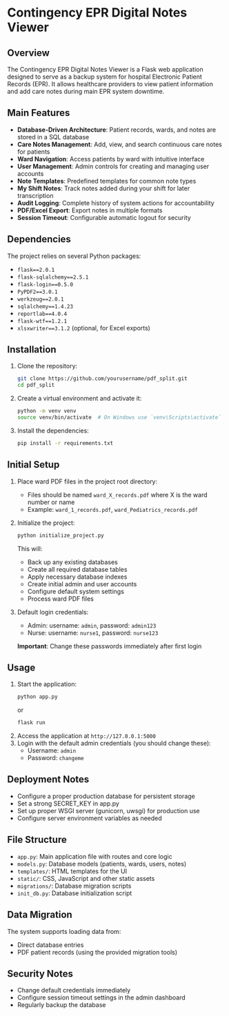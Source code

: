 # Contingency EPR Digital Notes Viewer

## Overview
The Contingency EPR Digital Notes Viewer is a Flask web application designed to serve as a backup system for hospital Electronic Patient Records (EPR). It allows healthcare providers to view patient information and add care notes during main EPR system downtime.

## Main Features
- **Database-Driven Architecture**: Patient records, wards, and notes are stored in a SQL database
- **Care Notes Management**: Add, view, and search continuous care notes for patients
- **Ward Navigation**: Access patients by ward with intuitive interface
- **User Management**: Admin controls for creating and managing user accounts
- **Note Templates**: Predefined templates for common note types
- **My Shift Notes**: Track notes added during your shift for later transcription
- **Audit Logging**: Complete history of system actions for accountability
- **PDF/Excel Export**: Export notes in multiple formats
- **Session Timeout**: Configurable automatic logout for security

## Dependencies
The project relies on several Python packages:
- `flask==2.0.1`
- `flask-sqlalchemy==2.5.1`
- `flask-login==0.5.0`
- `PyPDF2==3.0.1`
- `werkzeug==2.0.1`
- `sqlalchemy==1.4.23`
- `reportlab==4.0.4`
- `flask-wtf==1.2.1`
- `xlsxwriter==3.1.2` (optional, for Excel exports)

## Installation
1. Clone the repository:
    ```sh
    git clone https://github.com/yourusername/pdf_split.git
    cd pdf_split
    ```
2. Create a virtual environment and activate it:
    ```sh
    python -m venv venv
    source venv/bin/activate  # On Windows use `venv\Scripts\activate`
    ```
3. Install the dependencies:
    ```sh
    pip install -r requirements.txt
    ```

## Initial Setup
1. Place ward PDF files in the project root directory:
   - Files should be named `ward_X_records.pdf` where X is the ward number or name
   - Example: `ward_1_records.pdf`, `ward_Pediatrics_records.pdf`

2. Initialize the project:
    ```sh
    python initialize_project.py
    ```
   This will:
   - Back up any existing databases
   - Create all required database tables
   - Apply necessary database indexes
   - Create initial admin and user accounts
   - Configure default system settings
   - Process ward PDF files

3. Default login credentials:
   - Admin: username: `admin`, password: `admin123`
   - Nurse: username: `nurse1`, password: `nurse123`

   **Important**: Change these passwords immediately after first login

## Usage
1. Start the application:
    ```sh
    python app.py
    ```
   or
    ```sh
    flask run
    ```
2. Access the application at `http://127.0.0.1:5000`
3. Login with the default admin credentials (you should change these):
   - Username: `admin`
   - Password: `changeme`

## Deployment Notes
- Configure a proper production database for persistent storage
- Set a strong SECRET_KEY in app.py
- Set up proper WSGI server (gunicorn, uwsgi) for production use
- Configure server environment variables as needed

## File Structure
- `app.py`: Main application file with routes and core logic
- `models.py`: Database models (patients, wards, users, notes)
- `templates/`: HTML templates for the UI
- `static/`: CSS, JavaScript and other static assets
- `migrations/`: Database migration scripts
- `init_db.py`: Database initialization script

## Data Migration
The system supports loading data from:
- Direct database entries
- PDF patient records (using the provided migration tools)

## Security Notes
- Change default credentials immediately
- Configure session timeout settings in the admin dashboard
- Regularly backup the database
